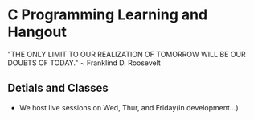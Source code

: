# C Programming Learning and Hangout

"THE ONLY LIMIT TO OUR REALIZATION OF TOMORROW WILL BE OUR DOUBTS OF TODAY." ~ Franklind D. Roosevelt


## Detials and Classes

* We host live sessions on Wed, Thur, and Friday(in development...)

